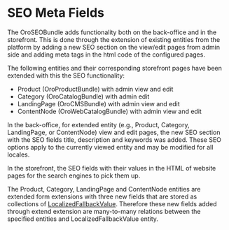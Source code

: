 # SEO Meta Fields

The OroSEOBundle adds functionality both on the back-office and in the storefront. This is done through the extension of existing entities from the platform by adding a new SEO section on the view/edit pages from admin side and adding meta tags in the html code of the configured pages.

The following entities and their corresponding storefront pages have been extended with this the SEO functionality:

- Product (OroProductBundle) with admin view and edit
- Category (OroCatalogBundle) with admin edit
- LandingPage (OroCMSBundle) with admin view and edit
- ContentNode (OroWebCatalogBundle) with admin view and edit

In the back-office, for extended entity (e.g., Product, Category, LandingPage, or ContentNode) view and edit pages, the new SEO section with the SEO fields title, description and keywords was added. These SEO options apply to the currently viewed entity and may be modified for all locales.

In the storefront, the SEO fields with their values in the HTML of website pages for the search engines to pick them up.

The Product, Category, LandingPage and ContentNode entities are extended form extensions with three new fields that are stored as collections of [LocalizedFallbackValue](../../platform/LocaleBundle/entities.md#bundle-docs-platform-locale-bundle-localization).
Therefore these new fields added through extend extension are many-to-many relations between the specified entities and LocalizedFallbackValue entity.

